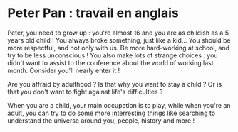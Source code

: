 # Peter Pan : travail en anglais

Peter, you need to grow up : you're almost 16 and you are as childish as a 5 years old child ! You always broke something, just like a kid... You should be more respectful, and not only with us. Be more hard-working at school, and try to be less unconscious ! You also make lots of strange choices : you didn't want to assist to the conference about the world of working last month. Consider you'll nearly  enter it !

Are you affraid by adulthood ? Is that why you want to stay a child ? Or is that you don't want to fight against life's difficulties ?

When you are a child, your main occupation is to play, while when you're an adult, you can try to do some more interresting things like searching to understand the universe around you, people, history and more !
